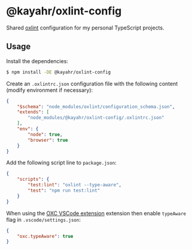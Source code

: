 # @kayahr/oxlint-config

Shared [oxlint] configuration for my personal TypeScript projects.

## Usage

Install the dependencies:

```bash
$ npm install -DE @kayahr/oxlint-config
```

Create an `.oxlintrc.json` configuration file with the following content (modify environment if necessary):

```json
{
    "$schema": "node_modules/oxlint/configuration_schema.json",
    "extends": [
        "node_modules/@kayahr/oxlint-config/.oxlintrc.json"
    ],
    "env": {
        "node": true,
        "browser": true
    }
}
```

Add the following script line to `package.json`:

```json
{
    "scripts": {
        "test:lint": "oxlint --type-aware",
        "test": "npm run test:lint"
    }
}
```

When using the [OXC VSCode extension] extension then enable `typeAware` flag in `.vscode/settings.json`:

```json
{
    "oxc.typeAware": true
}
```

[oxlint]: https://oxc.rs/docs/guide/usage/linter
[OXC VSCode Extension]: https://marketplace.visualstudio.com/items?itemName=oxc.oxc-vscode
